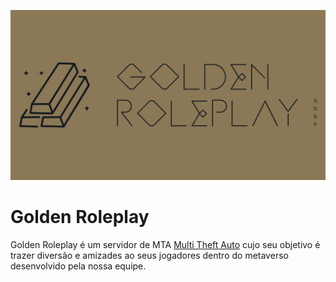 ![Introdução](https://github.com/goldencommunity/.github/blob/main/profile/background_git.png)

# Golden Roleplay
Golden Roleplay é um servidor de MTA [Multi Theft Auto](https://multitheftauto.com) cujo seu objetivo é trazer diversão e amizades ao seus jogadores dentro do metaverso desenvolvido pela nossa equipe.
